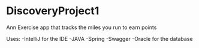 # DiscoveryProject1
Ann Exercise app that tracks the miles you run to earn points

Uses:
-IntelliJ for the IDE
-JAVA
-Spring
-Swagger
-Oracle for the database
